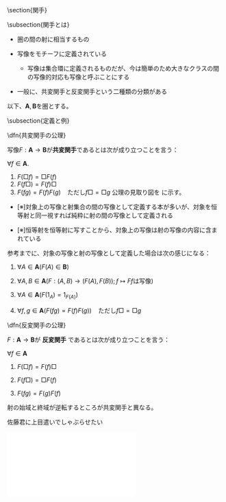\section{関手}

\subsection{関手とは}

- 圏の間の射に相当するもの

- 写像をモチーフに定義されている

    - 写像は集合環に定義されるものだが、今は簡単のため大きなクラスの間の写像的対応も写像と呼ぶことにする

- 一般に、共変関手と反変関手という二種類の分類がある

以下、$\mathbf{A},\mathbf{B}$を圏とする。

\subsection{定義と例}

\dfn{共変関手の公理}

写像$F:\mathbf{A} \to \mathbf{B}$が**共変関手**であるとは次が成り立つことを言う：

$\forall f \in \mathbf{A}.$

1. $F(\Box f) = \Box F(f)$
2. $F(f \Box) = F(f) \Box$
3. $F(fg) = F(f) F(g)\ \ \ \ \text{ただし} f \Box = \Box g$
公理の見取り図を に示す。

- [※]対象上の写像と射集合の間の写像として定義する本が多いが、対象を恒等射と同一視すれば純粋に射の間の写像として定義される

- [※]恒等射を恒等射に写すことから、対象上の写像は射の写像の内容に含まれている

参考までに、対象の写像と射の写像として定義した場合は次の感じになる：

1. $\forall A \in \mathbf{A} (F(A) \in \mathbf{B})$

2. $\forall A,B \in \mathbf{A} (F:(A,B) \to (F(A),F(B));f \mapsto Ff\text{は写像})$
3. $\forall A \in \mathbf{A} (F(1_A) = 1_{F(A)})$
4. $\forall f,g \in \mathbf{A} (F(fg) = F(f)F(g))\ \ \ \ \text{ただし}f\Box = \Box g$

\dfn{反変関手の公理}

$F:\mathbf{A} \to \mathbf{B}$が **反変関手** であるとは次が成り立つことを言う：

$\forall f \in \mathbf{A}$
1. $F(\Box f) = F(f)\Box$

2. $F(f\Box) = \Box F(f)$
3. $F(fg) = F(g)F(f)$

射の始域と終域が逆転するところが共変関手と異なる。

佐藤君に上目遣いでしゃぶらせたい

![test](test.pdf)